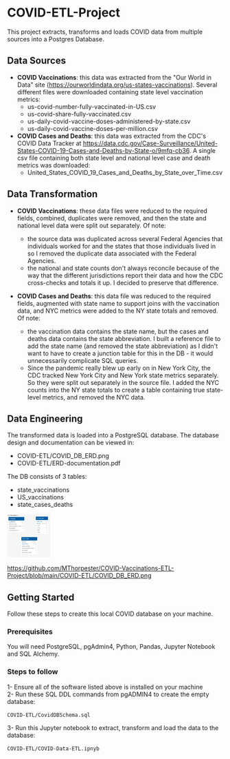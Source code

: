 # COVID-ETL-Project

This project extracts, transforms and loads COVID data from multiple sources into a Postgres Database. 

## Data Sources
- **COVID Vaccinations**: this data was extracted from the  "Our World in Data" site (https://ourworldindata.org/us-states-vaccinations). Several different files were downloaded containing state level vaccination metrics:
    - us-covid-number-fully-vaccinated-in-US.csv
    - us-covid-share-fully-vaccinated.csv
    - us-daily-covid-vaccine-doses-administered-by-state.csv
    - us-daily-covid-vaccine-doses-per-million.csv
- **COVID Cases and Deaths**: this data was extracted from the CDC's COVID Data Tracker at https://data.cdc.gov/Case-Surveillance/United-States-COVID-19-Cases-and-Deaths-by-State-o/9mfq-cb36. A single csv file containing both state level and national level case and death metrics was downloaded:
    - United_States_COVID_19_Cases_and_Deaths_by_State_over_Time.csv

## Data Transformation
- **COVID Vaccinations**: these data files were reduced to the required fields, combined, duplicates were removed, and then the state and national level data were split out separately. Of note:
    - the source data was duplicated across several Federal Agencies that individuals worked for and the states that those individuals lived in so I removed the duplicate data associated with the Federal Agencies.
    - the national and state counts don't always reconcile because of the way that the different jurisdictions report their data and how the CDC cross-checks and totals it up. I decided to preserve that difference.

- **COVID Cases and Deaths**: this data file was reduced to the required fields, augmented with state name to support joins with the vaccination data, and NYC metrics were added to the NY state totals and removed. Of note:
    - the vaccination data contains the state name, but the cases and deaths data contains the state abbreviation. I built a reference file to add the state name (and removed the state abbreviation) as I didn't want to have to create a junction table for this in the DB - it would unnecessarily complicate SQL queries.
    - Since the pandemic really blew up early on in New York City, the CDC tracked New York City and New York state metrics separately. So they were split out separately in the source file. I added the NYC counts into the NY state totals to create a table containing true state-level metrics, and removed the NYC data.

## Data Engineering
The transformed data is loaded into a PostgreSQL database. The database design and documentation can be viewed in:
- COVID-ETL/COVID_DB_ERD.png
- COVID-ETL/ERD-documentation.pdf  

The DB consists of 3 tables:
- state_vaccinations
- US_vaccinations
- state_cases_deaths

<img src="\COVID-ETL\COVID_DB_ERD.png" alt="COVID DB ERD" style="height: 100px; width:100px;"/>

https://github.com/MThorpester/COVID-Vaccinations-ETL-Project/blob/main/COVID-ETL/COVID_DB_ERD.png

## Getting Started

Follow these steps to create this local COVID database on your machine.

### Prerequisites

You will need PostgreSQL, pgAdmin4, Python, Pandas, Jupyter Notebook and SQL Alchemy. 

### Steps to follow

1- Ensure all of the software listed above is installed on your machine<br>
2- Run these SQL DDL commands from pgADMIN4 to create the empty database:
```
COVID-ETL/CovidDBSchema.sql
```
3- Run this Jupyter notebook to extract, transform and load the data to the database:

```
COVID-ETL/COVID-Data-ETL.ipnyb
```



